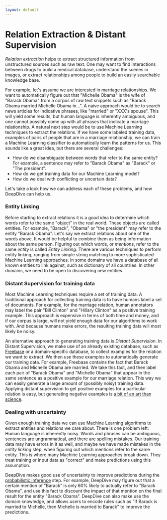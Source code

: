 ```yaml
---
layout: default
---
```


# Relation Extraction & Distant Supervision

*Relation extraction* helps to extract structured information from unstructured sources such as raw text. One may want to find interactions between drugs to build a medical database, understand the scenes in images, or extract relationships among people to build an easily searchable knowledge base. 

For example, let's assume we are interested in marriage relationships. We want to automatically figure out that "Michelle Obama" is the wife of "Barack Obama" from a corpus of raw text snippets such as "Barack Obama married Michelle Obama in...". A naive approach would be to search news articles for indicative phrases, like "married" or "XXX's spouse". This will yield some results, but human language is inherently ambiguous, and one cannot possibly come up with all phrases that indicate a marriage relationship. A natural next step would be to use Machine Learning techniques to extract the relations. If we have some labeled training data, examples of pairs of people that are in a marriage relationship, we can train a Machine Learning classifier to automatically learn the patterns for us. This sounds like a great idea, but there are several challenges:

- How do we disambiguate between words that refer to the same entity? For example, a sentence may refer to "Barack Obama" as "Barack" or "The president".
- How do we get training data for our Machine Learning model?
- How do we deal with conflicting or uncertain data? 

Let's take a look how we can address each of these problems, and how DeepDive can help us.

### Entity Linking

Before starting to extract relations it is a good idea to determine which words refer to the same "object" in the real world. These objects are called entities. For example, "Barack", "Obama" or "the president" may refer to the entity "Barack Obama". Let's say we extract relations about one of the words above. It would be helpful to combine them as being information about the same person. Figuring out which words, or *mentions*, refer to the same *entity* is called *Entity Linking*. There are various techniques to perform entity linking, ranging from simple string matching to more sophisticated Machine Learning approaches. In some domains we have a database of all known entities to link against, such as dictionary of all countries. In other domains, we need to be open to discovering new entities.

### Distant Supervision for training data

Most Machine Learning techniques require a set of training data. A traditional approach for collecting training data is to have humans label a set of documents. For example, for the marriage relation, human annotators may label the pair "Bill Clinton" and "Hillary Clinton" as a positive training example. This approach is expensive in terms of both time and money, and if our corpus is large, will not yield enough data for our algorithms to work with. And because humans make errors, the resulting training data will most likely be noisy. 

An alternative approach to generating training data is *Distant Supervision*. In Distant Supervision, we make use of an already existing database, such as [Freebase](http://www.freebase.com/) or a domain-specific database, to collect examples for the relation we want to extract. We then use these examples to automatically generate our training data. For example, Freebase contains the fact that Barack Obama and Michelle Obama are married. We take this fact, and then label each pair of "Barack Obama" and "Michelle Obama" that appear in the same sentence as a positive example for our marriage relation. This way we can easily generate a large amount of (possibly noisy) training data. Applying distant supervision to get positive examples for a particular relation is easy, but generating negative examples is [a bit of an art than science](generating_negative_examples.html).


### Dealing with uncertainty

Given enough training data we can use Machine Learning algorithms to extract entities and relations we care about. There is one problem left: Human language is inherently noisy. Words and phrases can be ambiguous, sentences are ungrammatical, and there are spelling mistakes. Our training data may have errors in it as well, and maybe we have made mistakes in the *entity linking* step, when figuring out which mentions refer to the same entity. This is where many Machine Learning approaches break down. They treat training or input data as "correct" and make predictions using this assumption.

DeepDive makes good use of uncertainty to improve predictions during the [probabilistic inference](inference.html) step. For example, DeepDive may figure out that a certain mention of "Barack" is only 60% likely to actually refer to "Barack Obama", and use this fact to discount the impact of that mention on the final result for the entity "Barack Obama". DeepDive can also make use the domain knowledge, and allows users to encode rules such as "If Barack is married to Michelle, then Michelle is married to Barack" to improve the predictions.





